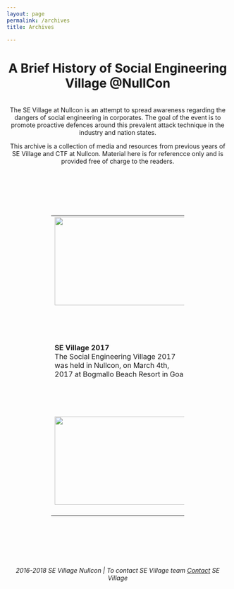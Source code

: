 ```yaml
---
layout: page
permalink: /archives
title: Archives

---
```




<html>
<body>
<center>

<h1>A Brief History of Social Engineering Village @NullCon</h1><br></center> 
<center>
The SE Village at Nullcon is an attempt to spread awareness regarding the dangers of social engineering in corporates. The goal of the event is to promote proactive defences around this prevalent attack technique in the industry and nation states.<br />

This archive is a collection of media and resources from previous years of SE Village and CTF at Nullcon. Material here is for referencce only and is provided free of charge to the readers.
</center> 

<br /><br /><br /><br /><br />

<center>
<table style="width:60%" border="0">
	

  <tr>
    <td><a href="/archives/sev-2018.html" target="_blank"><img src="../images/sev-logo-black.JPG" height="200" width="300" /></a><br><br></td>
    <td><b>SE Village 2018</b><br>The Social Engineering Village 2018 was held in Nullcon, on March 2nd-3rd, 2018 at Bogmallo Beach Resort in Goa<br> <br /></td>
  </tr>

  <tr>
    <td><b>SE Village 2017</b><br>The Social Engineering Village 2017 was held in Nullcon, on March 4th, 2017 at Bogmallo Beach Resort in Goa<br> <br /></td>
    <td><a href="/archives/sev-2017.html" target="_blank"><img src="../images/sev-logo-white.jpg" height="200" width="300" /></a><br><br></td>
  </tr>

  <tr>
    <td><a href="/archives/sev-2016.html" target="_blank"><img src="../images/sev-logo-white.jpg" height="200" width="300" /></a><br><br></td>
    <td><b>SE Village 2016</b><br>The Social Engineering Village 2016 was held in Nullcon, on March 11th, 2016 at Bogmallo Beach Resort in Goa<br> <br /></td>
  </tr>
</table>

</center> 

<br /><br /><br /><br /><br />



<footer>
<center>	
   <p><i>2016-2018 SE Village Nullcon | To contact SE Village team <u><a href='mailto:sevillagenullcon@gmail.com'>Contact</a></u> SE Village</i></p>
</center> 
</footer>

</body>
</html>
